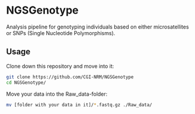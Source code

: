 # NGSGenotype
Analysis pipeline for genotyping individuals based on either microsatellites or SNPs (Single Nucleotide Polymorphisms).

## Usage
Clone down this repository and move into it:
```bash
git clone https://github.com/CGI-NRM/NGSGenotype
cd NGSGenotype/
```

Move your data into the Raw_data-folder:
```bash
mv [folder with your data in it]/*.fastq.gz ./Raw_data/
```
